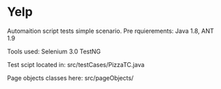 # Yelp
Automaition script tests simple scenario.
Pre rquierements: Java 1.8, ANT 1.9

Tools used:
Selenium 3.0
TestNG

Test scipt located in: src/testCases/PizzaTC.java

Page objects classes here: src/pageObjects/
